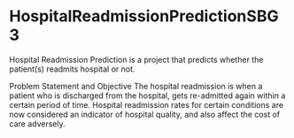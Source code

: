 # HospitalReadmissionPredictionSBG3
Hospital Readmission Prediction is a project that predicts whether the patient(s) readmits hospital or not.

Problem Statement and Objective 
The hospital readmission is when a patient who is discharged from the hospital, gets re-admitted again within a certain period of time. Hospital readmission rates for certain conditions are now considered an indicator of hospital quality, and also affect the cost of care adversely.
